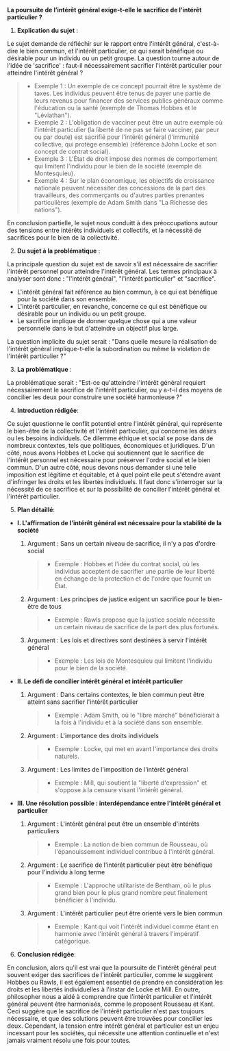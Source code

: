 **La poursuite de l’intérêt général exige-t-elle le sacrifice de l’intérêt particulier ?**

1. **Explication du sujet** :

Le sujet demande de réfléchir sur le rapport entre l'intérêt général, c'est-à-dire le bien commun, et l'intérêt particulier, ce qui serait bénéfique ou désirable pour un individu ou un petit groupe. La question tourne autour de l'idée de 'sacrifice' : faut-il nécessairement sacrifier l'intérêt particulier pour atteindre l'intérêt général ?

> - Exemple 1 : Un exemple de ce concept pourrait être le système de taxes. Les individus peuvent être tenus de payer une partie de leurs revenus pour financer des services publics généraux comme l'éducation ou la santé (exemple de Thomas Hobbes et le "Léviathan").
> - Exemple 2 : L'obligation de vacciner peut être un autre exemple où l'intérêt particulier (la liberté de ne pas se faire vacciner, par peur ou par doute) est sacrifié pour l'intérêt général (l'immunité collective, qui protège ensemble) (référence àJohn Locke et son concept de contrat social).
> - Exemple 3 : L'État de droit impose des normes de comportement qui limitent l'individu pour le bien de la société (exemple de Montesquieu).
> - Exemple 4 : Sur le plan économique, les objectifs de croissance nationale peuvent nécessiter des concessions de la part des travailleurs, des commerçants ou d'autres parties prenantes particulières (exemple de Adam Smith dans "La Richesse des nations").

En conclusion partielle, le sujet nous conduitt à des préoccupations autour des tensions entre intérêts individuels et collectifs, et la nécessité de sacrifices pour le bien de la collectivité.

2. **Du sujet à la problématique** :

La principale question du sujet est de savoir s'il est nécessaire de sacrifier l'intérêt personnel pour atteindre l'intérêt général. Les termes principaux à analyser sont donc : "l'intérêt général", "l'intérêt particulier" et "sacrifice".

- L'intérêt général fait référence au bien commun, à ce qui est bénéfique pour la société dans son ensemble.
- L'intérêt particulier, en revanche, concerne ce qui est bénéfique ou désirable pour un individu ou un petit groupe.
- Le sacrifice implique de donner quelque chose qui a une valeur personnelle dans le but d'atteindre un objectif plus large.

La question implicite du sujet serait : "Dans quelle mesure la réalisation de l'intérêt général implique-t-elle la subordination ou même la violation de l'intérêt particulier ?"

3. **La problématique** :

La problématique serait : "Est-ce qu'atteindre l'intérêt général requiert nécessairement le sacrifice de l'intérêt particulier, ou y a-t-il des moyens de concilier les deux pour construire une société harmonieuse ?"

4. **Introduction rédigée**: 

Ce sujet questionne le conflit potentiel entre l'intérêt général, qui représente le bien-être de la collectivité et l'intérêt particulier, qui concerne les désirs ou les besoins individuels. Ce dilemme éthique et social se pose dans de nombreux contextes, tels que politiques, économiques et juridiques. D'un côté, nous avons Hobbes et Locke qui soutiennent que le sacrifice de l'intérêt personnel est nécessaire pour préserver l'ordre social et le bien commun. D'un autre côté, nous devons nous demander si une telle imposition est légitime et équitable, et à quel point elle peut s'étendre avant d'infringer les droits et les libertés individuels. Il faut donc s'interroger sur la nécessité de ce sacrifice et sur la possibilité de concilier l'intérêt général et l'intérêt particulier.



5. **Plan détaillé**:

* **I. L'affirmation de l'intérêt général est nécessaire pour la stabilité de la société**

    1. Argument : Sans un certain niveau de sacrifice, il n'y a pas d'ordre social
          > - Exemple : Hobbes et l'idée du contrat social, où les individus acceptent de sacrifier une partie de leur liberté en échange de la protection et de l'ordre que fournit un État.
    
    2. Argument : Les principes de justice exigent un sacrifice pour le bien-être de tous
          > - Exemple : Rawls propose que la justice sociale nécessite un certain niveau de sacrifice de la part des plus fortunés.

    3. Argument : Les lois et directives sont destinées à servir l'intérêt général
          > - Exemple : Les lois de Montesquieu qui limitent l'individu pour le bien de la société.

* **II. Le défi de concilier intérêt général et intérêt particulier**

    1. Argument : Dans certains contextes, le bien commun peut être atteint sans sacrifier l'intérêt particulier
          > - Exemple : Adam Smith, où le "libre marché" bénéficierait à la fois à l'individu et à la société dans son ensemble.
    
    2. Argument : L'importance des droits individuels 
          > - Exemple : Locke, qui met en avant l'importance des droits naturels.

    3. Argument : Les limites de l'imposition de l'intérêt général
          > - Exemple : Mill, qui soutient la "liberté d'expression" et s'oppose à la censure visant l'intérêt général.

* **III. Une résolution possible : interdépendance entre l'intérêt général et particulier**

    1. Argument : L'intérêt général peut être un ensemble d'intérêts particuliers
          > - Exemple : La notion de bien commun de Rousseau, où l'épanouissement individuel contribue à l'intérêt général.
    
    2. Argument : Le sacrifice de l'intérêt particulier peut être bénéfique pour l'individu à long terme 
          > - Exemple : L'approche utilitariste de Bentham, où le plus grand bien pour le plus grand nombre peut finalement bénéficier à l'individu.
    
    3. Argument : L'intérêt particulier peut être orienté vers le bien commun
          > - Exemple : Kant qui voit l'intérêt individuel comme étant en harmonie avec l'intérêt général à travers l'impératif catégorique.

6. **Conclusion rédigée**: 

En conclusion, alors qu'il est vrai que la poursuite de l'intérêt général peut souvent exiger des sacrifices de l'intérêt particulier, comme le suggèrent Hobbes ou Rawls, il est également essentiel de prendre en considération les droits et les libertés individuelles à l'instar de Locke et Mill. En outre, philosopher nous a aidé à comprendre que l'intérêt particulier et l'intérêt général peuvent être harmonisés, comme le proposent Rousseau et Kant. Ceci suggère que le sacrifice de l'intérêt particulier n'est pas toujours nécessaire, et que des solutions peuvent être trouvées pour concilier les deux. Cependant, la tension entre intérêt général et particulier est un enjeu incessant pour les sociétés, qui nécessite une attention continuelle et n'est jamais vraiment résolu une fois pour toutes.

